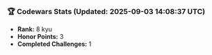 ### 🏆 Codewars Stats (Updated: 2025-09-03 14:08:37 UTC)

- **Rank:** 8 kyu
- **Honor Points:** 3
- **Completed Challenges:** 1
